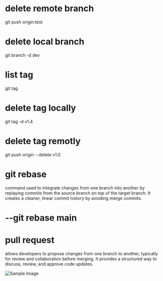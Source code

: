 # delete remote branch
git push origin:test
# delete local branch
git branch -d dev
# list tag
git tag
# delete tag locally
git tag -d v1.4
# delete tag remotly
git push origin --delete v1.0
# git rebase
command used to integrate changes from one branch into another by replaying commits from the source branch on top of the target branch. It creates a cleaner, linear commit history by avoiding merge commits.

# --git rebase main
# pull request
allows developers to propose changes from one branch to another, typically for review and collaboration before merging. It provides a structured way to discuss, review, and approve code updates.

![Sample Image](https://th.bing.com/th/id/OIP.eKE8nrMRCK3bdvd62kWJ_wHaEK?w=310&h=180&c=7&r=0&o=5&dpr=1.3&pid=1.7)

